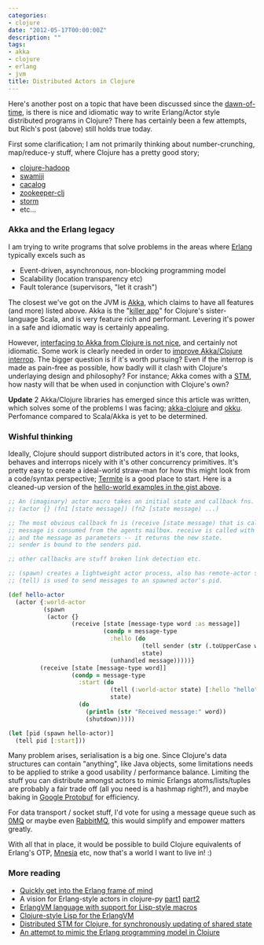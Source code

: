 ```yaml
---
categories:
- clojure
date: "2012-05-17T00:00:00Z"
description: ""
tags:
- akka
- clojure
- erlang
- jvm
title: Distributed Actors in Clojure
---
```


Here's another post on a topic that have been discussed since the [dawn-of-time](https://groups.google.com/d/msg/clojure/Kisk_-9dFjE/_2WxSxyd1SoJ), is there is nice and idiomatic way to write Erlang/Actor style distributed programs in Clojure? There has certainly been a few attempts, but Rich's post (above) still holds true today.

First some clarification; I am not primarily thinking about number-crunching, map/reduce-y stuff, where Clojure has a pretty good story;

* [clojure-hadoop](https://github.com/stuartsierra/clojure-hadoop)
* [swamiji](https://github.com/amitrathore/swarmiji)
* [cacalog](https://github.com/nathanmarz/cascalog)
* [zookeeper-clj](https://github.com/liebke/zookeeper-clj)
* [storm](https://github.com/nathanmarz/storm)
* etc...

### Akka and the Erlang legacy
I am trying to write programs that solve problems in the areas where [Erlang](http://www.erlang.org/) typically excels such as

* Event-driven, asynchronous, non-blocking programming model
* Scalability (location transparency etc)
* Fault tolerance (supervisors, "let it crash")

The closest we've got on the JVM is [Akka](http://akka.io/), which claims to have all features (and more) listed above. Akka is the "[killer app](http://typesafe.com/stack)" for Clojure's sister-language Scala, and is very feature rich and performant. Levering it's power in a safe and idiomatic way is certainly appealing.

However, [interfacing to Akka from Clojure is not nice](http://blog.darevay.com/2011/06/clojure-and-akka-a-match-made-in/), and certainly not idiomatic. Some work is clearly needed in order to [improve Akka/Clojure interrop](https://gist.github.com/2716711#file_commented_vision.clj). The bigger question is if it's worth pursuing? Even if the interrop is made as pain-free as possible, how badly will it clash with Clojure's underlaying design and philosophy? For instance; Akka comes with a [STM](http://doc.akka.io/docs/akka/1.3.1/scala/stm.html), how nasty will that be when used in conjunction with Clojure's own?

**Update** 2 Akka/Clojure libraries has emerged since this article was written, which solves some of the problems I was facing; [akka-clojure](https://github.com/jasongustafson/akka-clojure) and [okku](https://github.com/gaverhae/okku). Perfomance compared to Scala/Akka is yet to be determined.

### Wishful thinking
Ideally, Clojure should support distributed actors in it's core, that looks, behaves and interrops nicely with it's other concurrency primitives. It's pretty easy to create a ideal-world straw-man for how this might look from a code/syntax perspective; [Termite](http://code.google.com/p/termite/) is a good place to start. Here is a cleaned-up version of the [hello-world examples in the gist above](https://gist.github.com/2716711).

```clojure
;; An (imaginary) actor macro takes an initial state and callback fns.
;; (actor {} (fn1 [state message]) (fn2 [state message) ...)

;; The most obvious callback fn is (receive [state message) that is called when a
;; message is consumed from the agents mailbox. receive is called with the old state
;; and the message as parameters -- it returns the new state.
;; sender is bound to the senders pid.

;; other callbacks are stuff broken link detection etc.

;; (spawn) creates a lightweight actor process, also has remote-actor semantics
;; (tell) is used to send messages to an spawned actor's pid.

(def hello-actor
  (actor {:world-actor
          (spawn
           (actor {}
                  (receive [state [message-type word :as message]]
                           (condp = message-type
                             :hello (do
                                      (tell sender (str (.toUpperCase word) "world!"))
                                      state)
                             (unhandled message)))))}
         (receive [state [message-type word]]
                  (condp = message-type
                    :start (do
                             (tell (:world-actor state) [:hello "hello"])
                             state)
                    (do
                      (println (str "Received message:" word))
                      (shutdown)))))

(let [pid (spawn hello-actor)]
  (tell pid [:start]))
```

Many problem arises, serialisation is a big one. Since Clojure's data structures can contain "anything", like Java objects, some limitations needs to be applied to strike a good usability / performance balance. Limiting the stuff you can distribute amongst actors to mimic Erlangs atoms/lists/tuples are probably a fair trade off (all you need is a hashmap right?), and maybe baking in [Google Protobuf](https://github.com/flatland/clojure-protobuf) for efficiency.

For data transport / socket stuff, I'd vote for using a message queue such as [0MQ](http://www.zeromq.org/) or maybe even [RabbitMQ](http://www.rabbitmq.com/), this would simplify and empower matters greatly.

With all that in place, it would be possible to build Clojure equivalents of Erlang's OTP, [Mnesia](http://www.erlang.org/doc/man/mnesia.html) etc, now that's a world I want to live in! :)

### More reading

- [Quickly get into the Erlang frame of mind](http://learnyousomeerlang.com/)
- A vision for Erlang-style actors in clojure-py [part1](http://clojure-py.blogspot.co.uk/2012/04/clojure-py-and-distributed-concurrency.html) [part2](http://clojure-py.blogspot.co.uk/2012/04/clojure-py-and-distributed-concurrency_18.html)
- [ErlangVM language with support for Lisp-style macros](http://elixir-lang.org/)
- [Clojure-style Lisp for the ErlangVM](http://joxa.org/)
- [Distributed STM for Clojure, for synchronously updating of shared state](http://avout.io/)
- [An attempt to mimic the Erlang programming model in Clojure](https://github.com/antoniogarrote/jobim)
